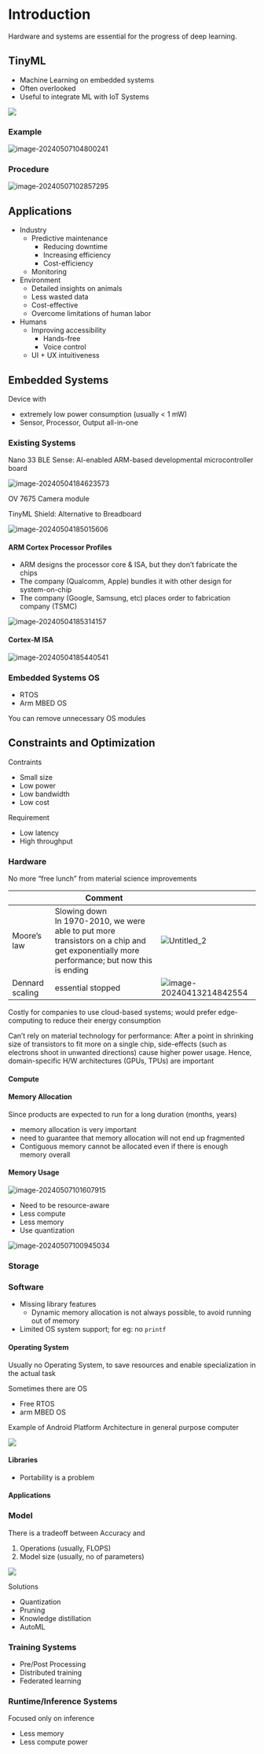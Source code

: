 # Introduction

Hardware and systems are essential for the progress of deep learning.

## TinyML

- Machine Learning on embedded systems
- Often overlooked
- Useful to integrate ML with IoT Systems

![](assets/tiny_ml.png)

### Example

![image-20240507104800241](./assets/image-20240507104800241.png)

### Procedure

![image-20240507102857295](./assets/image-20240507102857295.png)

## Applications

- Industry
	- Predictive maintenance
		- Reducing downtime
		- Increasing efficiency
		- Cost-efficiency
	- Monitoring
- Environment
	- Detailed insights on animals
	- Less wasted data
	- Cost-effective
	- Overcome limitations of human labor
- Humans
	- Improving accessibility
		- Hands-free
		- Voice control
	- UI + UX intuitiveness

## Embedded Systems

Device with
- extremely low power consumption (usually < 1 mW)
- Sensor, Processor, Output all-in-one

### Existing Systems

Nano 33 BLE Sense: AI-enabled ARM-based developmental microcontroller board

![image-20240504184623573](./assets/image-20240504184623573.png)

OV 7675 Camera module

TinyML Shield: Alternative to Breadboard

![image-20240504185015606](./assets/image-20240504185015606.png)

#### ARM Cortex Processor Profiles

- ARM designs the processor core & ISA, but they don’t fabricate the chips
- The company (Qualcomm, Apple) bundles it with other design for system-on-chip
- The company (Google, Samsung, etc) places order to fabrication company (TSMC)

![image-20240504185314157](./assets/image-20240504185314157.png)

#### Cortex-M ISA

![image-20240504185440541](./assets/image-20240504185440541.png)

### Embedded Systems OS

- RTOS
- Arm MBED OS

You can remove unnecessary OS modules

## Constraints and Optimization

Contraints
- Small size
- Low power
- Low bandwidth
- Low cost

Requirement
- Low latency
- High throughput

### Hardware

No more “free lunch” from material science improvements

|                 | Comment                                                                                                                                       |                                                                  |
| --------------- | --------------------------------------------------------------------------------------------------------------------------------------------- | ---------------------------------------------------------------- |
| Moore’s law     | Slowing down<br />In 1970-2010, we were able to put more transistors on a chip and get exponentially more performance; but now this is ending | ![Untitled_2](./assets/Untitled_2.png)                           |
| Dennard scaling | essential stopped                                                                                                                             | ![image-20240413214842554](./assets/image-20240413214842554.png) |

Costly for companies to use cloud-based systems; would prefer edge-computing to reduce their energy consumption

Can’t rely on material technology for performance: After a point in shrinking size of transistors to fit more on a single chip, side-effects (such as electrons shoot in unwanted directions) cause higher power usage. Hence, domain-specific H/W architectures (GPUs, TPUs) are important

#### Compute


#### Memory Allocation

Since products are expected to run for a long duration (months, years)
- memory allocation is very important
- need to guarantee that memory allocation will not end up fragmented
- Contiguous memory cannot be allocated even if there is enough memory overall

#### Memory Usage

![image-20240507101607915](./assets/image-20240507101607915.png)

- Need to be resource-aware
- Less compute
- Less memory
- Use quantization

![image-20240507100945034](./assets/image-20240507100945034.png)

### Storage

### Software

- Missing library features
	- Dynamic memory allocation is not always possible, to avoid running out of memory
- Limited OS system support; for eg: no `printf`

#### Operating System
Usually no Operating System, to save resources and enable specialization in the actual task

Sometimes there are OS
- Free RTOS
- arm MBED OS

Example of Android Platform Architecture in general purpose computer

![](assets/android_platform_architecture.png)

#### Libraries

- Portability is a problem

#### Applications


### Model

There is a tradeoff between Accuracy and
1. Operations (usually, FLOPS)
2. Model size (usually, no of parameters)

![](assets/dnn_model_tradeoff.png)

Solutions
- Quantization
- Pruning
- Knowledge distillation
- AutoML

### Training Systems

- Pre/Post Processing
- Distributed training
- Federated learning

### Runtime/Inference Systems

Focused only on inference
- Less memory
- Less compute power

